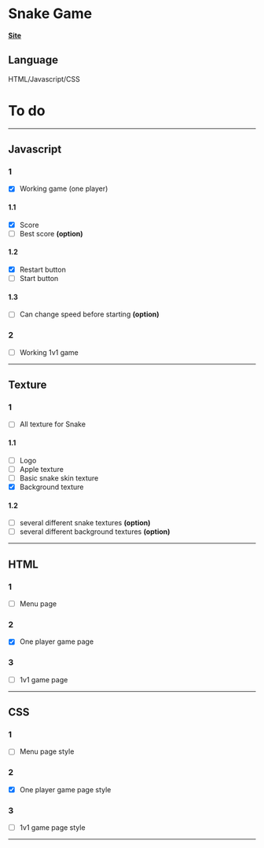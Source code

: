# Snake Game 
**[Site](https://jerem-estici.github.io/Snake-game-html/)**

## Language 
HTML/Javascript/CSS

# To do

---

## Javascript



### 1

- [x] Working game (one player)

#### 1.1
- [x] Score 
- [ ] Best score **(option)**

#### 1.2
- [x] Restart button 
- [ ] Start button

#### 1.3

- [ ] Can change speed before starting **(option)**


### 2
- [ ] Working 1v1 game

---

## Texture


  
###  1

- [ ] All texture for Snake 

#### 1.1
- [ ] Logo
- [ ] Apple texture 
- [ ] Basic snake skin texture
- [x] Background texture

#### 1.2

- [ ] several different snake textures **(option)**
- [ ] several different background textures **(option)**

---

## HTML

### 1 

- [ ] Menu page

### 2

- [x] One player game page

### 3 

- [ ] 1v1 game page

---

## CSS

### 1 

- [ ] Menu page style

### 2

- [x] One player game page style

### 3 

- [ ] 1v1 game page style

---
